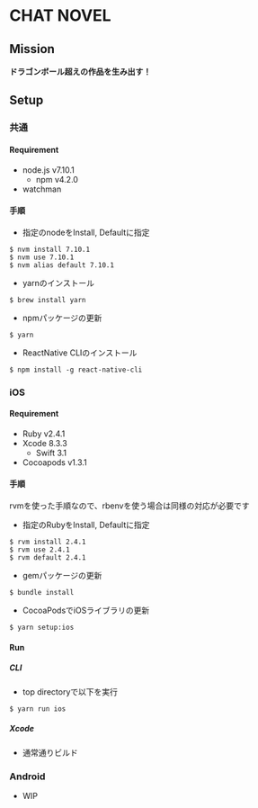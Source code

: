 # CHAT NOVEL

## Mission

**ドラゴンボール超えの作品を生み出す！**

## Setup

### 共通

#### Requirement

* node.js v7.10.1
  * npm v4.2.0
* watchman

#### 手順

* 指定のnodeをInstall, Defaultに指定

```
$ nvm install 7.10.1
$ nvm use 7.10.1
$ nvm alias default 7.10.1
```

* yarnのインストール

```
$ brew install yarn
```

* npmパッケージの更新

```
$ yarn
```

* ReactNative CLIのインストール

```
$ npm install -g react-native-cli
```

### iOS

#### Requirement

* Ruby v2.4.1
* Xcode 8.3.3
  * Swift 3.1
* Cocoapods v1.3.1

#### 手順

rvmを使った手順なので、rbenvを使う場合は同様の対応が必要です

* 指定のRubyをInstall, Defaultに指定

```
$ rvm install 2.4.1
$ rvm use 2.4.1
$ rvm default 2.4.1
```

* gemパッケージの更新

```
$ bundle install
```

* CocoaPodsでiOSライブラリの更新

```
$ yarn setup:ios
```

#### Run

##### CLI

* top directoryで以下を実行

```
$ yarn run ios
```

##### Xcode

* 通常通りビルド

### Android

* WIP
